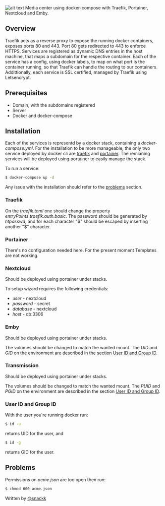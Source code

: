 <img src="https://upload.wikimedia.org/wikipedia/commons/7/79/Docker_%28container_engine%29_logo.png" alt="alt text">
Media center using docker-compose with Traefik, Portainer, Nextcloud and Emby.

## Overview

Traefik acts as a reverse proxy to expose the running docker containers, exposes ports 80 and 443. Port 80 gets redirected to 443 to enforce HTTPS. Services are registered as dynamic DNS entries in the host machine, that maps a subdomain for the respective container. Each of the service has a config, using docker labels, to map on what port is the container running, so that Traefik can handle the routing to our containers. Addittionally, each service is SSL certified, managed by Traefik using Letsencrypt. 

## Prerequisites

* Domain, with the subdomains registered
* Server
* Docker and docker-compose

## Installation

Each of the services is representd by a docker stack, containing a *docker-compose.yml*. For the installation to be more manageable, the only two service deployed by docker cli are [traefik](#traefik) and [portainer](#portainer). The remianing services will be deployed using portainer to easily manage the stack.

To run a service:
```sh
$ docker-compose up -d
```

Any issue with the installation should refer to the [problems](#problems) section.

### <a name="traefik"></a> Traefik

On the *traefik.toml* one should change the property *entryPoints.traefik.auth.basic*. The password should be generated by *htpasswd*, and for each character "$" should be escaped by inserting another "$" character.

### <a name="portainer"></a> Portainer

There's no configuration needed here. For the present moment Templates are not working.

### Nextcloud

Should be deployed using portainer under stacks.

To setup wizard requires the following credentials:
* *user* - nextcloud
* *password* - secret
* *database* - nextcloud
* *host* - db:3306

### Emby

Should be deployed using portainer under stacks.

The volumes should be changed to match the wanted mount. The *UID* and *GID* on the environment are described in the section [User ID and Group ID](#user).    

### Transmission

Should be deployed using portainer under stacks.

The volumes should be changed to match the wanted mount. The *PUID* and *PGID* on the environment are described in the section [User ID and Group ID](#user). 

### <a name="user"></a> User ID and Group ID

With the user you're running docker run:
```sh
$ id -u 
```
returns UID for the user, and 
```sh
$ id -g
```
returns GID for the user.

## <a name="problems"></a> Problems

Permissions on *acme.json* are too open then run: 
```sh
$ chmod 600 acme.json
```
 
  Written by [@snackk](https://github.com/snackk)
